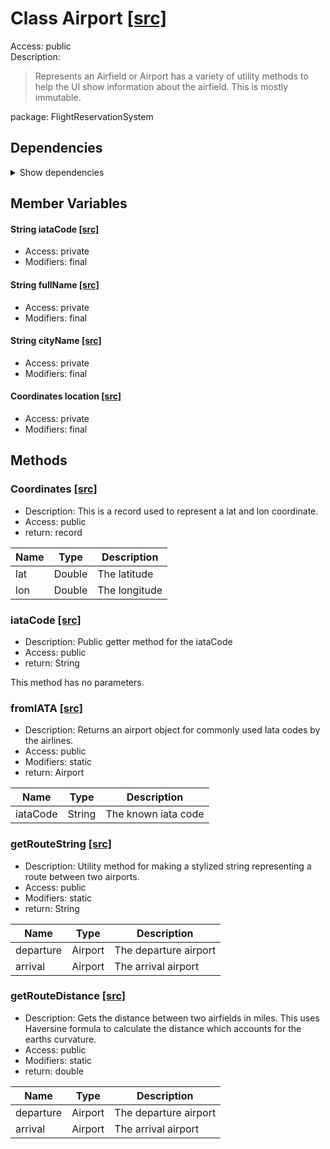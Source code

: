 # Class Airport [[src]](https://github.com/jaxcksn/CS2363-FinalProject/tree/main/src/FlightReservationSystemAirport.java)  



Access: public  
Description:  
 > Represents an Airfield or Airport has a variety of utility methods to help the UI show information about the airfield. This is mostly immutable.  

package: FlightReservationSystem  

## Dependencies

<details>  
  <summary>  
    Show dependencies  
  </summary>  
  <ul>  
  </ul>  
</details>  

## Member Variables

#### String iataCode [[src]](https://github.com/jaxcksn/CS2363-FinalProject/tree/main/src/FlightReservationSystemAirport.java#L)



+ Access: private  
+ Modifiers: final 

#### String fullName [[src]](https://github.com/jaxcksn/CS2363-FinalProject/tree/main/src/FlightReservationSystemAirport.java#L)



+ Access: private  
+ Modifiers: final 

#### String cityName [[src]](https://github.com/jaxcksn/CS2363-FinalProject/tree/main/src/FlightReservationSystemAirport.java#L)



+ Access: private  
+ Modifiers: final 

#### Coordinates location [[src]](https://github.com/jaxcksn/CS2363-FinalProject/tree/main/src/FlightReservationSystemAirport.java#L)



+ Access: private  
+ Modifiers: final 

## Methods

### Coordinates [[src]](https://github.com/jaxcksn/CS2363-FinalProject/tree/main/src/FlightReservationSystemAirport.java#L18)

+ Description: This is a record used to represent a lat and lon coordinate.   
+ Access: public  
+ return: record  

| Name | Type | Description |  
| ----- | ----- | ----- |  
| lat | Double | The latitude  |  
| lon | Double | The longitude  |  


### iataCode [[src]](https://github.com/jaxcksn/CS2363-FinalProject/tree/main/src/FlightReservationSystemAirport.java#L37)

+ Description: Public getter method for the iataCode   
+ Access: public  
+ return: String  

This method has no parameters.  


### fromIATA [[src]](https://github.com/jaxcksn/CS2363-FinalProject/tree/main/src/FlightReservationSystemAirport.java#L49)

+ Description: Returns an airport object for commonly used Iata codes by the airlines.   
+ Access: public  
+ Modifiers: static 
+ return: Airport  

| Name | Type | Description |  
| ----- | ----- | ----- |  
| iataCode | String | The known iata code  |  


### getRouteString [[src]](https://github.com/jaxcksn/CS2363-FinalProject/tree/main/src/FlightReservationSystemAirport.java#L116)

+ Description: Utility method for making a stylized string representing a route between two airports.   
+ Access: public  
+ Modifiers: static 
+ return: String  

| Name | Type | Description |  
| ----- | ----- | ----- |  
| departure | Airport | The departure airport  |  
| arrival | Airport | The arrival airport  |  


### getRouteDistance [[src]](https://github.com/jaxcksn/CS2363-FinalProject/tree/main/src/FlightReservationSystemAirport.java#L128)

+ Description: Gets the distance between two airfields in miles. This uses Haversine formula to calculate the distance which accounts for the earths curvature.   
+ Access: public  
+ Modifiers: static 
+ return: double  

| Name | Type | Description |  
| ----- | ----- | ----- |  
| departure | Airport | The departure airport  |  
| arrival | Airport | The arrival airport  |  


